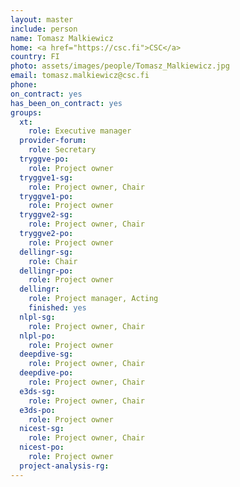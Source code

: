 ```yaml
---
layout: master
include: person
name: Tomasz Malkiewicz
home: <a href="https://csc.fi">CSC</a>
country: FI
photo: assets/images/people/Tomasz_Malkiewicz.jpg
email: tomasz.malkiewicz@csc.fi
phone:
on_contract: yes
has_been_on_contract: yes
groups:
  xt:
    role: Executive manager
  provider-forum:
    role: Secretary
  tryggve-po:
    role: Project owner
  tryggve1-sg:
    role: Project owner, Chair
  tryggve1-po:
    role: Project owner
  tryggve2-sg:
    role: Project owner, Chair
  tryggve2-po:
    role: Project owner
  dellingr-sg:
    role: Chair
  dellingr-po:
    role: Project owner
  dellingr:
    role: Project manager, Acting
    finished: yes
  nlpl-sg:
    role: Project owner, Chair
  nlpl-po:
    role: Project owner
  deepdive-sg:
    role: Project owner, Chair
  deepdive-po:
    role: Project owner, Chair
  e3ds-sg:
    role: Project owner, Chair
  e3ds-po:
    role: Project owner
  nicest-sg:
    role: Project owner, Chair
  nicest-po:
    role: Project owner
  project-analysis-rg:
---
```

